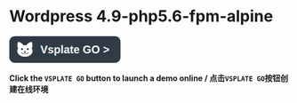 # Wordpress 4.9-php5.6-fpm-alpine

<a href="https://www.vsplate.com/?docker-compose=https://github.com/vsplate/dcenvs/wordpress/4.9-php5.6-fpm-alpine"><img alt="VSPLATE GO" src="https://raw.githubusercontent.com/vsplate/images/master/vsgo_btn.png" width="200px"></a>

**Click the `VSPLATE GO` button to launch a demo online / 点击`VSPLATE GO`按钮创建在线环境**